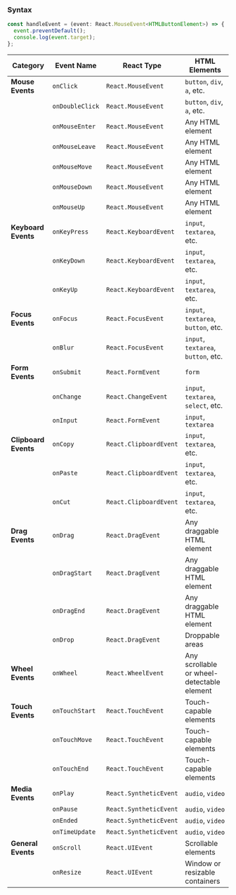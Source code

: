 ### Syntax

```ts
const handleEvent = (event: React.MouseEvent<HTMLButtonElement>) => {
  event.preventDefault();
  console.log(event.target);
};
```

| **Category**       | **Event Name**        | **React Type**                  | **HTML Elements**                        |
|---------------------|-----------------------|----------------------------------|------------------------------------------|
| **Mouse Events**    | `onClick`            | `React.MouseEvent`              | `button`, `div`, `a`, etc.               |
|                     | `onDoubleClick`      | `React.MouseEvent`              | `button`, `div`, `a`, etc.               |
|                     | `onMouseEnter`       | `React.MouseEvent`              | Any HTML element                         |
|                     | `onMouseLeave`       | `React.MouseEvent`              | Any HTML element                         |
|                     | `onMouseMove`        | `React.MouseEvent`              | Any HTML element                         |
|                     | `onMouseDown`        | `React.MouseEvent`              | Any HTML element                         |
|                     | `onMouseUp`          | `React.MouseEvent`              | Any HTML element                         |
| **Keyboard Events** | `onKeyPress`         | `React.KeyboardEvent`           | `input`, `textarea`, etc.                |
|                     | `onKeyDown`          | `React.KeyboardEvent`           | `input`, `textarea`, etc.                |
|                     | `onKeyUp`            | `React.KeyboardEvent`           | `input`, `textarea`, etc.                |
| **Focus Events**    | `onFocus`            | `React.FocusEvent`              | `input`, `textarea`, `button`, etc.      |
|                     | `onBlur`             | `React.FocusEvent`              | `input`, `textarea`, `button`, etc.      |
| **Form Events**     | `onSubmit`           | `React.FormEvent`               | `form`                                   |
|                     | `onChange`           | `React.ChangeEvent`             | `input`, `textarea`, `select`, etc.      |
|                     | `onInput`            | `React.FormEvent`               | `input`, `textarea`                      |
| **Clipboard Events**| `onCopy`             | `React.ClipboardEvent`          | `input`, `textarea`, etc.                |
|                     | `onPaste`            | `React.ClipboardEvent`          | `input`, `textarea`, etc.                |
|                     | `onCut`              | `React.ClipboardEvent`          | `input`, `textarea`, etc.                |
| **Drag Events**     | `onDrag`             | `React.DragEvent`               | Any draggable HTML element               |
|                     | `onDragStart`        | `React.DragEvent`               | Any draggable HTML element               |
|                     | `onDragEnd`          | `React.DragEvent`               | Any draggable HTML element               |
|                     | `onDrop`             | `React.DragEvent`               | Droppable areas                          |
| **Wheel Events**    | `onWheel`            | `React.WheelEvent`              | Any scrollable or wheel-detectable element |
| **Touch Events**    | `onTouchStart`       | `React.TouchEvent`              | Touch-capable elements                   |
|                     | `onTouchMove`        | `React.TouchEvent`              | Touch-capable elements                   |
|                     | `onTouchEnd`         | `React.TouchEvent`              | Touch-capable elements                   |
| **Media Events**    | `onPlay`             | `React.SyntheticEvent`          | `audio`, `video`                         |
|                     | `onPause`            | `React.SyntheticEvent`          | `audio`, `video`                         |
|                     | `onEnded`            | `React.SyntheticEvent`          | `audio`, `video`                         |
|                     | `onTimeUpdate`       | `React.SyntheticEvent`          | `audio`, `video`                         |
| **General Events**  | `onScroll`           | `React.UIEvent`                 | Scrollable elements                      |
|                     | `onResize`           | `React.UIEvent`                 | Window or resizable containers           |
